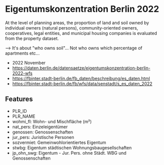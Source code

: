 # Eigentumskonzentration Berlin 2022
At the level of planning areas, the proportion of land and soil owned by individual owners (natural persons), community-oriented owners, cooperatives, legal entities, and municipal housing companies is evaluated from the property dataset.

--> It's about "who owns soil"... Not who owns which percentage of apartments etc...

- 2022 November
- https://daten.berlin.de/datensaetze/eigentumskonzentration-berlin-2022-wfs
- https://fbinter.stadt-berlin.de/fb_daten/beschreibung/es_daten.html
- https://fbinter.stadt-berlin.de/fb/wfs/data/senstadt/s_es_daten_2022

## Features
- PLR_ID
- PLR_NAME
- wohmi_fl: Wohn- und Mischfläche (m²)
- nat_pers: Einzeleigentümer
- genossen: Genossenschaften
- jur_pers: Juristische Personen
- sozvermiet: Gemeinwohlorientiertes Eigentum
- stwbg: Eigentum städtischen Wohnungsbaugesellschaften
- jp_ohn_swg: Eigentum - Jur. Pers. ohne Städt. WBG und Genossenschaften